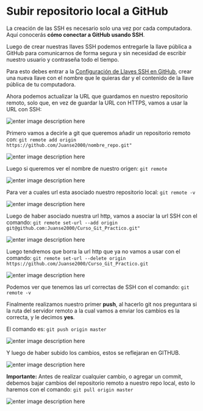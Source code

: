 ﻿
# Subir repositorio local a GitHub


La creación de las SSH es necesario solo una vez por cada computadora. Aquí conocerás  **cómo conectar a GitHub usando SSH**.

Luego de crear nuestras llaves SSH podemos entregarle la llave pública a GitHub para comunicarnos de forma segura y sin necesidad de escribir nuestro usuario y contraseña todo el tiempo.

Para esto debes entrar a la  [Configuración de Llaves SSH en GitHub](https://github.com/settings/keys), crear una nueva llave con el nombre que le quieras dar y el contenido de la llave pública de tu computadora.

Ahora podemos actualizar la URL que guardamos en nuestro repositorio remoto, solo que, en vez de guardar la URL con HTTPS, vamos a usar la URL con SSH:

![enter image description here](https://i.ibb.co/f0Cnw1Q/Screenshot-34.png)

Primero vamos a decirle a git que queremos añadir un repositorio remoto con: 
`git remote add origin https://github.com/Juanse2000/nombre_repo.git"`

![enter image description here](https://i.ibb.co/DbJhtHL/Screenshot-35.png)

Luego si queremos ver el nombre de nuestro origen:
`git remote`

![enter image description here](https://i.ibb.co/rsjYqH1/Screenshot-36.png)

Para ver a cuales url esta asociado nuestro repositorio local:
`git remote -v`

![enter image description here](https://i.ibb.co/Hqfy1cJ/Screenshot-37.png)

Luego de haber asociado nuestra url http, vamos a asociar la url SSH con el comando: 
`git remote set-url --add origin git@github.com:Juanse2000/Curso_Git_Practico.git"`

![enter image description here](https://i.ibb.co/RYNKM0v/Screenshot-38.png)

Luego tendremos que borra la url http que ya no vamos a usar con el comando:
`git remote set-url --delete origin https://github.com/Juanse2000/Curso_Git_Practico.git
`

![enter image description here](https://i.ibb.co/RbX1htV/Screenshot-39.png)

Podemos ver que tenemos las url correctas de SSH con el comando:
`git remote -v`

Finalmente realizamos nuestro primer **push**, al hacerlo git nos preguntara si la ruta del servidor remoto a la cual vamos a enviar los cambios es la correcta, y le decimos **yes**.

El comando es:
`git push origin master`

![enter image description here](https://i.ibb.co/j4N2dHW/Screenshot-40.png)

Y luego de haber subido los cambios, estos se reflejaran en GITHUB.

![enter image description here](https://i.ibb.co/vkwnbnm/Screenshot-41.png)

**Importante:**
Antes de realizar cualquier cambio, o agregar un commit, debemos bajar cambios del repositorio remoto a nuestro repo local, esto lo haremos con el comando: 
`git pull origin master`

![enter image description here](https://i.ibb.co/3Fj7YFN/Screenshot-42.png)
